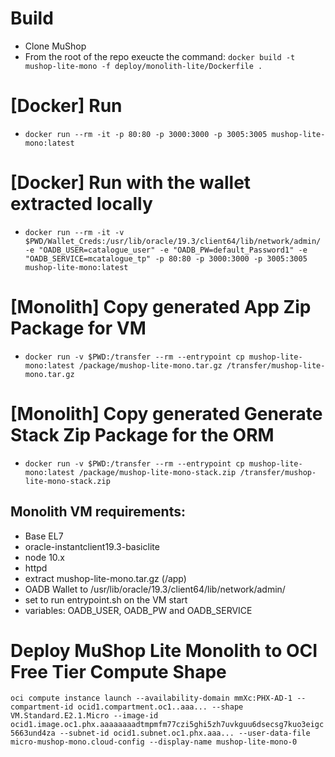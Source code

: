 # Build

- Clone MuShop
- From the root of the repo exeucte the command:
 `docker build -t mushop-lite-mono -f deploy/monolith-lite/Dockerfile .`

# [Docker] Run

- `docker run --rm -it -p 80:80 -p 3000:3000 -p 3005:3005 mushop-lite-mono:latest`

# [Docker] Run with the wallet extracted locally

- `docker run --rm -it -v $PWD/Wallet_Creds:/usr/lib/oracle/19.3/client64/lib/network/admin/ -e "OADB_USER=catalogue_user" -e "OADB_PW=default_Password1" -e "OADB_SERVICE=mcatalogue_tp" -p 80:80 -p 3000:3000 -p 3005:3005 mushop-lite-mono:latest`

# [Monolith] Copy generated App Zip Package for VM

- `docker run -v $PWD:/transfer --rm --entrypoint cp mushop-lite-mono:latest /package/mushop-lite-mono.tar.gz /transfer/mushop-lite-mono.tar.gz`

# [Monolith] Copy generated Generate Stack Zip Package for the ORM

- `docker run -v $PWD:/transfer --rm --entrypoint cp mushop-lite-mono:latest /package/mushop-lite-mono-stack.zip /transfer/mushop-lite-mono-stack.zip`


## Monolith VM requirements:

- Base EL7
- oracle-instantclient19.3-basiclite
- node 10.x
- httpd
- extract mushop-lite-mono.tar.gz (/app)
- OADB Wallet to /usr/lib/oracle/19.3/client64/lib/network/admin/
- set to run entrypoint.sh on the VM start
- variables: OADB_USER, OADB_PW and OADB_SERVICE

# Deploy MuShop Lite Monolith to OCI Free Tier Compute Shape

`oci compute instance launch --availability-domain mmXc:PHX-AD-1 --compartment-id ocid1.compartment.oc1..aaa... --shape VM.Standard.E2.1.Micro --image-id ocid1.image.oc1.phx.aaaaaaaadtmpmfm77czi5ghi5zh7uvkguu6dsecsg7kuo3eigc5663und4za --subnet-id ocid1.subnet.oc1.phx.aaa... --user-data-file micro-mushop-mono.cloud-config --display-name mushop-lite-mono-0`